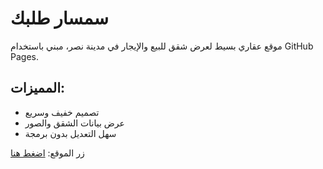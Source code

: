 # سمسار طلبك

موقع عقاري بسيط لعرض شقق للبيع والإيجار في مدينة نصر، مبني باستخدام GitHub Pages.

## المميزات:
- تصميم خفيف وسريع
- عرض بيانات الشقق والصور
- سهل التعديل بدون برمجة

زر الموقع: [اضغط هنا](https://USERNAME.github.io/samsar-talabak/)
